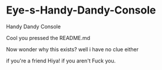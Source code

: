# Eye-s-Handy-Dandy-Console
Handy Dandy Console

Cool you pressed the README.md

Now wonder why this exists? well i have no clue either

if you're a friend Hiya! if you aren't Fuck you.
